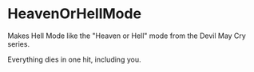 # HeavenOrHellMode
Makes Hell Mode like the "Heaven or Hell" mode from the Devil May Cry series.

Everything dies in one hit, including you.
